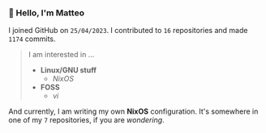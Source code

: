 ### 👋 Hello, I'm Matteo

I joined GitHub on `25/04/2023`.
I contributed to `16` repositories and made `1174` commits.

> I am interested in ...
> 
> - **Linux/GNU stuff**
>     - *NixOS*
> - **FOSS**
>   - *vi*

And currently, I am writing my own **NixOS** configuration. It's somewhere in one of my `7` repositories, if you are *wondering*.
